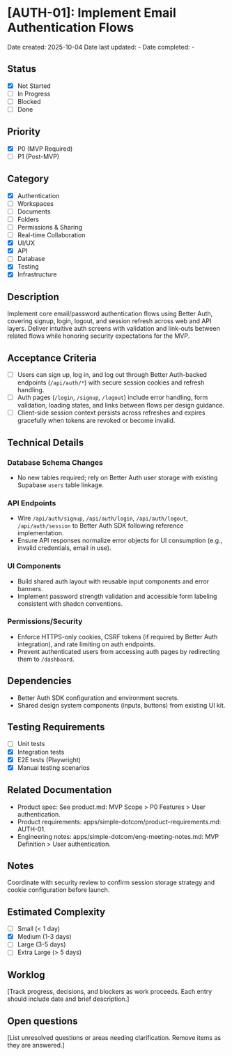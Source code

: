 # [AUTH-01]: Implement Email Authentication Flows

Date created: 2025-10-04
Date last updated: -
Date completed: -

## Status

- [x] Not Started
- [ ] In Progress
- [ ] Blocked
- [ ] Done

## Priority

- [x] P0 (MVP Required)
- [ ] P1 (Post-MVP)

## Category

- [x] Authentication
- [ ] Workspaces
- [ ] Documents
- [ ] Folders
- [ ] Permissions & Sharing
- [ ] Real-time Collaboration
- [x] UI/UX
- [x] API
- [ ] Database
- [x] Testing
- [x] Infrastructure

## Description

Implement core email/password authentication flows using Better Auth, covering signup, login, logout, and session refresh across web and API layers. Deliver intuitive auth screens with validation and link-outs between related flows while honoring security expectations for the MVP.

## Acceptance Criteria

- [ ] Users can sign up, log in, and log out through Better Auth-backed endpoints (`/api/auth/*`) with secure session cookies and refresh handling.
- [ ] Auth pages (`/login`, `/signup`, `/logout`) include error handling, form validation, loading states, and links between flows per design guidance.
- [ ] Client-side session context persists across refreshes and expires gracefully when tokens are revoked or become invalid.

## Technical Details

### Database Schema Changes

- No new tables required; rely on Better Auth user storage with existing Supabase `users` table linkage.

### API Endpoints

- Wire `/api/auth/signup`, `/api/auth/login`, `/api/auth/logout`, `/api/auth/session` to Better Auth SDK following reference implementation.
- Ensure API responses normalize error objects for UI consumption (e.g., invalid credentials, email in use).

### UI Components

- Build shared auth layout with reusable input components and error banners.
- Implement password strength validation and accessible form labeling consistent with shadcn conventions.

### Permissions/Security

- Enforce HTTPS-only cookies, CSRF tokens (if required by Better Auth integration), and rate limiting on auth endpoints.
- Prevent authenticated users from accessing auth pages by redirecting them to `/dashboard`.

## Dependencies

- Better Auth SDK configuration and environment secrets.
- Shared design system components (inputs, buttons) from existing UI kit.

## Testing Requirements

- [ ] Unit tests
- [x] Integration tests
- [x] E2E tests (Playwright)
- [x] Manual testing scenarios

## Related Documentation

- Product spec: See product.md: MVP Scope > P0 Features > User authentication.
- Product requirements: apps/simple-dotcom/product-requirements.md: AUTH-01.
- Engineering notes: apps/simple-dotcom/eng-meeting-notes.md: MVP Definition > User authentication.

## Notes

Coordinate with security review to confirm session storage strategy and cookie configuration before launch.

## Estimated Complexity

- [ ] Small (< 1 day)
- [x] Medium (1-3 days)
- [ ] Large (3-5 days)
- [ ] Extra Large (> 5 days)

## Worklog

[Track progress, decisions, and blockers as work proceeds. Each entry should include date and brief description.]

## Open questions

[List unresolved questions or areas needing clarification. Remove items as they are answered.]
